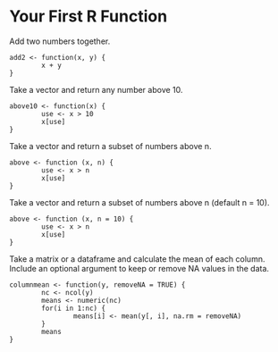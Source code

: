 # Your First R Function

Add two numbers together.
```
add2 <- function(x, y) {
        x + y
}
```

Take a vector and return any number above 10.
```
above10 <- function(x) {
        use <- x > 10
        x[use]
}
```

Take a vector and return a subset of numbers above n.
```
above <- function (x, n) {
        use <- x > n
        x[use]
}
```

Take a vector and return a subset of numbers above n (default n = 10).
```
above <- function (x, n = 10) {
        use <- x > n
        x[use]
}
```

Take a matrix or a dataframe and calculate the mean of each column. Include an optional argument to keep or remove NA values in the data.
```
columnmean <- function(y, removeNA = TRUE) {
        nc <- ncol(y)
        means <- numeric(nc)
        for(i in 1:nc) {
                means[i] <- mean(y[, i], na.rm = removeNA)
        }
        means
}
```

